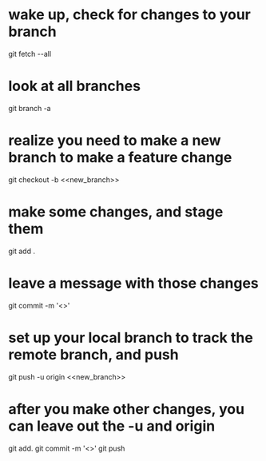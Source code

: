 # wake up, check for changes to your branch

git fetch --all

# look at all branches

git branch -a

# realize you need to make a new branch to make a feature change

git checkout -b <<new_branch>>

# make some changes, and stage them

git add .

# leave a message with those changes

git commit -m '<<message>>'

# set up your local branch to track the remote branch, and push

git push -u origin <<new_branch>>

# after you make other changes, you can leave out the -u and origin

git add.
git commit -m '<<another message>>'
git push



